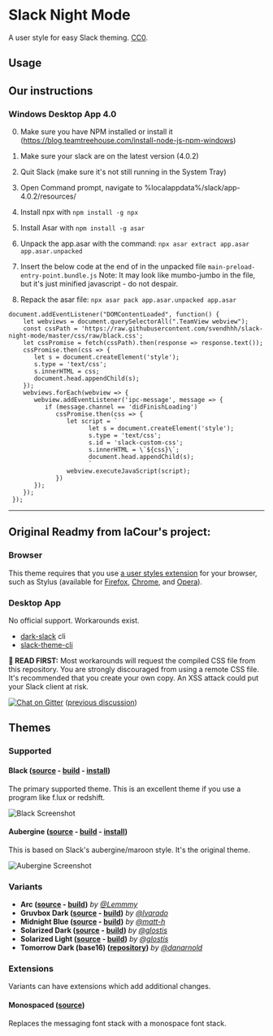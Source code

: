 # Slack Night Mode
A user style for easy Slack theming. [CC0](http://creativecommons.org/publicdomain/zero/1.0/).

## Usage

## Our instructions

### Windows Desktop App 4.0

0) Make sure you have NPM installed or install it (https://blog.teamtreehouse.com/install-node-js-npm-windows)

1) Make sure your slack are on the latest version (4.0.2)

2) Quit Slack (make sure it's not still running in the System Tray)

3) Open Command prompt, navigate to %localappdata%/slack/app-4.0.2/resources/

4) Install npx with `npm install -g npx`

5) Install Asar with `npm install -g asar`

6) Unpack the app.asar with the command: `npx asar extract app.asar app.asar.unpacked`

7) Insert the below code at the end of in the unpacked file `main-preload-entry-point.bundle.js` 
Note: It may look like mumbo-jumbo in the file, but it's just minified javascript - do not despair.

8) Repack the asar file: `npx asar pack app.asar.unpacked app.asar`

```
document.addEventListener("DOMContentLoaded", function() {
    let webviews = document.querySelectorAll(".TeamView webview");
    const cssPath = 'https://raw.githubusercontent.com/svendhhh/slack-night-mode/master/css/raw/black.css';
    let cssPromise = fetch(cssPath).then(response => response.text());
    cssPromise.then(css => {
       let s = document.createElement('style');
       s.type = 'text/css';
       s.innerHTML = css;
       document.head.appendChild(s);
    });    
    webviews.forEach(webview => {
       webview.addEventListener('ipc-message', message => {
          if (message.channel == 'didFinishLoading')       
             cssPromise.then(css => {
                let script = `
                      let s = document.createElement('style');
                      s.type = 'text/css';
                      s.id = 'slack-custom-css';
                      s.innerHTML = \`${css}\`;
                      document.head.appendChild(s);
                      `
                webview.executeJavaScript(script);
             })
       });
    });
 });
```

---


## Original Readmy from laCour's project:


### Browser

This theme requires that you use [a user styles extension](https://github.com/openstyles/stylus/wiki/Stylish-Alternatives) for your browser, such as Stylus (available for [Firefox](https://addons.mozilla.org/en-US/firefox/addon/styl-us/), [Chrome](https://chrome.google.com/webstore/detail/stylus/clngdbkpkpeebahjckkjfobafhncgmne), and [Opera](https://addons.opera.com/en/extensions/details/stylus/)).

### Desktop App

No official support. Workarounds exist.
 - [dark-slack](https://github.com/calebboyd/dark-slack) cli
 - [slack-theme-cli](https://github.com/mykeels/slack-theme-cli)

**🛑 READ FIRST:** Most workarounds will request the compiled CSS file from this repository. You are strongly discouraged from using a remote CSS file. It's recommended that you create your own copy. An XSS attack could put your Slack client at risk.

[![Chat on Gitter](https://badges.gitter.im/laCour/slack-night-mode.png)](https://gitter.im/slack-night-mode/Lobby?utm_source=share-link&utm_medium=link&utm_campaign=share-link) ([previous discussion](https://github.com/laCour/slack-night-mode/issues/73#issuecomment-242707078))

## Themes

### Supported

#### Black ([source](scss/main.scss) - [build](css/black.css) - [install](https://userstyles.org/styles/117475/slack-night-mode-black))

The primary supported theme. This is an excellent theme if you use a program like f.lux or redshift.

![Black Screenshot](https://userstyles.org/style_screenshots/117475_after.png)

#### Aubergine ([source](scss/themes/_aubergine.scss) - [build](css/variants/aubergine.css) - [install](https://userstyles.org/styles/101971/slack-night-mode))

This is based on Slack's aubergine/maroon style. It's the original theme.

![Aubergine Screenshot](https://userstyles.org/style_screenshots/101971_after.png)

### Variants

* **Arc ([source](scss/themes/_arc-dark.scss) - [build](css/variants/arc-dark.css))** _by [@Lemmmy](https://github.com/Lemmmy)_
* **Gruvbox Dark ([source](scss/themes/_gruvbox-dark.scss) - [build](css/variants/gruvbox-dark.css))** _by [@lvarado](https://github.com/lvarado)_
* **Midnight Blue ([source](scss/themes/_midnight-blue.scss) - [build](css/variants/midnight-blue.css))** _by [@matt-h](https://github.com/matt-h)_
* **Solarized Dark ([source](scss/themes/_solarized-dark.scss) - [build](css/variants/solarized-dark.css))** _by [@glostis](https://github.com/glostis)_
* **Solarized Light ([source](scss/themes/_solarized-light.scss) - [build](css/variants/solarized-light.css))** _by [@glostis](https://github.com/glostis)_
* **Tomorrow Dark (base16) ([repository](https://github.com/danarnold/slack-night-mode))** _by [@danarnold](https://github.com/danarnold)_

### Extensions

Variants can have extensions which add additional changes.

#### Monospaced ([source](scss/themes/_monospaced.scss))

Replaces the messaging font stack with a monospace font stack.
